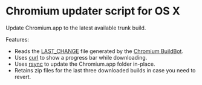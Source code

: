 # Chromium updater script for OS X

Update Chromium.app to the latest available trunk build.

Features:

* Reads the [LAST_CHANGE](https://commondatastorage.googleapis.com/chromium-browser-continuous/Mac/LAST_CHANGE)
  file generated by the [Chromium BuildBot](build.chromium.org).
* Uses [curl](http://curl.haxx.se/) to show a progress bar while downloading.
* Uses [rsync](https://rsync.samba.org/) to update the Chromium.app folder in-place.
* Retains zip files for the last three downloaded builds in case you need to revert.
